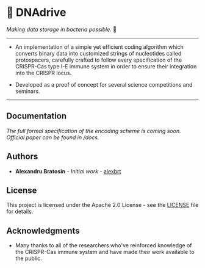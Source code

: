 # 🔬 DNAdrive  

_Making data storage in bacteria possible._ 🌟  

---

* An implementation of a simple yet efficient coding algorithm which converts binary data into customized strings of nucleotides called protospacers, carefully crafted to follow every specification of the CRISPR-Cas type I-E immune system in order to ensure their integration into the CRISPR locus.  

* Developed as a proof of concept for several science competitions and seminars.

---

## Documentation

_The full formal specification of the encoding scheme is coming soon. Official paper can be found in /docs._

## Authors

* **Alexandru Bratosin** - *Initial work* - [alexbrt](https://github.com/alexbrt)

## License

This project is licensed under the Apache 2.0 License - see the [LICENSE](https://github.com/alexbrt/DNAdrive/blob/master/LICENSE) file for details.

## Acknowledgments

* Many thanks to all of the researchers who've reinforced knowledge of the CRISPR-Cas immune system and have made their work available to the public.
